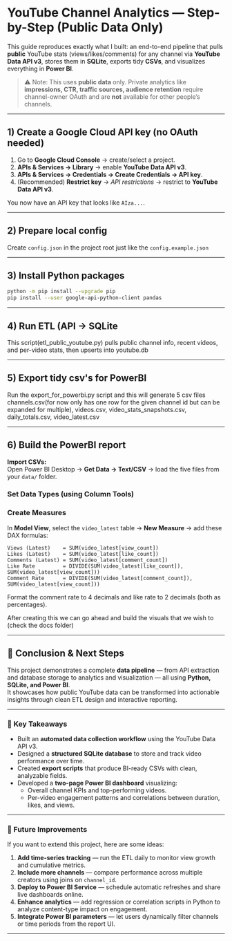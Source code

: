 # YouTube Channel Analytics — Step-by-Step (Public Data Only)

This guide reproduces exactly what I built: an end-to-end pipeline that pulls **public** YouTube stats (views/likes/comments) for any channel via **YouTube Data API v3**, stores them in **SQLite**, exports tidy **CSVs**, and visualizes everything in **Power BI**.

> ⚠️ Note: This uses **public data** only. Private analytics like **impressions, CTR, traffic sources, audience retention** require channel-owner OAuth and are **not** available for other people’s channels.

---

## 1) Create a Google Cloud API key (no OAuth needed)

1. Go to **Google Cloud Console** → create/select a project.  
2. **APIs & Services → Library** → enable **YouTube Data API v3**.  
3. **APIs & Services → Credentials → Create Credentials → API key**.  
4. (Recommended) **Restrict key** → *API restrictions* → restrict to **YouTube Data API v3**.

You now have an API key that looks like `AIza...`.

---

## 2) Prepare local config

Create `config.json` in the project root just like the `config.example.json`

---

## 3) Install Python packages

```bash
python -m pip install --upgrade pip
pip install --user google-api-python-client pandas
```
---

## 4) Run ETL (API -> SQLite

This script(etl_public_youtube.py) pulls public channel info, recent videos, and per-video stats, then upserts into youtube.db

---

## 5) Export tidy csv's for PowerBI

Run the export_for_powerbi.py script and this will generate 5 csv files channels.csv(for now only has one row for the given channel id but can be expanded for multiple), videos.csv, video_stats_snapshots.csv, daily_totals.csv, video_latest.csv

---

## 6) Build the PowerBI report

**Import CSVs:**  
Open Power BI Desktop → **Get Data → Text/CSV** → load the five files from your `data/` folder.



### Set Data Types (using Column Tools)

### Create Measures  
In **Model View**, select the `video_latest` table → **New Measure** → add these DAX formulas:

```DAX
Views (Latest)    = SUM(video_latest[view_count])
Likes (Latest)    = SUM(video_latest[like_count])
Comments (Latest) = SUM(video_latest[comment_count])
Like Rate         = DIVIDE(SUM(video_latest[like_count]), SUM(video_latest[view_count]))
Comment Rate      = DIVIDE(SUM(video_latest[comment_count]), SUM(video_latest[view_count]))
```
Format the comment rate to 4 decimals and like rate to 2 decimals (both as percentages).

After creating this we can go ahead and build the visuals that we wish to (check the docs folder)

---

## 🏁 Conclusion & Next Steps

This project demonstrates a complete **data pipeline** — from API extraction and database storage to analytics and visualization — all using **Python, SQLite, and Power BI**.  
It showcases how public YouTube data can be transformed into actionable insights through clean ETL design and interactive reporting.

---

### 🌟 Key Takeaways
- Built an **automated data collection workflow** using the YouTube Data API v3.  
- Designed a **structured SQLite database** to store and track video performance over time.  
- Created **export scripts** that produce BI-ready CSVs with clean, analyzable fields.  
- Developed a **two-page Power BI dashboard** visualizing:
  - Overall channel KPIs and top-performing videos.
  - Per-video engagement patterns and correlations between duration, likes, and views.

---

### 🚀 Future Improvements
If you want to extend this project, here are some ideas:
1. **Add time-series tracking** — run the ETL daily to monitor view growth and cumulative metrics.  
2. **Include more channels** — compare performance across multiple creators using joins on `channel_id`.  
3. **Deploy to Power BI Service** — schedule automatic refreshes and share live dashboards online.  
4. **Enhance analytics** — add regression or correlation scripts in Python to analyze content-type impact on engagement.  
5. **Integrate Power BI parameters** — let users dynamically filter channels or time periods from the report UI.

---
